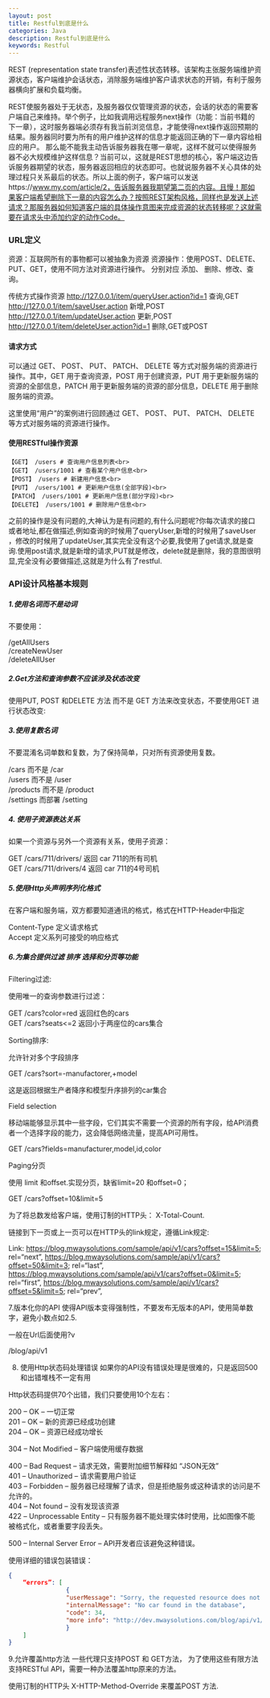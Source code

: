 ```yaml
---
layout: post
title: Restful到底是什么
categories: Java
description: Restful到底是什么
keywords: Restful
---
```

REST (representation state transfer)表述性状态转移。该架构主张服务端维护资源状态，客户端维护会话状态，消除服务端维护客户请求状态的开销，有利于服务器横向扩展和负载均衡。

REST使服务器处于无状态，及服务器仅仅管理资源的状态，会话的状态的需要客户端自己来维持。举个例子，比如我调用远程服务next操作（功能：当前书籍的下一章），这时服务器端必须存有我当前浏览信息，才能使得next操作返回预期的结果。服务器同时要为所有的用户维护这样的信息才能返回正确的下一章内容给相应的用户。
那么能不能我主动告诉服务器我在哪一章呢，这样不就可以使得服务器不必大规模维护这样信息？当前可以，这就是REST思想的核心，客户端这边告诉服务器期望的状态，服务器返回相应的状态即可。也就说服务器不关心具体的处理过程只关系最后的状态。所以上面的例子，客户端可以发送https://www.my.com/article/2，告诉服务器我期望第二页的内容。且慢！那如果客户端希望删除下一章的内容怎么办？按照REST架构风格，同样也是发送上述请求？那服务器如何知道客户端的具体操作意图来完成资源的状态转移呢？这就需要在请求头中添加约定的动作Code。

### URL定义
资源：互联网所有的事物都可以被抽象为资源
资源操作：使用POST、DELETE、PUT、GET，使用不同方法对资源进行操作。
分别对应 添加、 删除、修改、查询。

传统方式操作资源
http://127.0.0.1/item/queryUser.action?id=1 查询,GET
http://127.0.0.1/item/saveUser.action 新增,POST
http://127.0.0.1/item/updateUser.action 更新,POST
http://127.0.0.1/item/deleteUser.action?id=1 删除,GET或POST

#### 请求方式
可以通过 GET、 POST、 PUT、 PATCH、 DELETE 等方式对服务端的资源进行操作。其中，GET 用于查询资源，POST 用于创建资源，PUT 用于更新服务端的资源的全部信息，PATCH 用于更新服务端的资源的部分信息，DELETE 用于删除服务端的资源。

这里使用“用户”的案例进行回顾通过 GET、 POST、 PUT、 PATCH、 DELETE 等方式对服务端的资源进行操作。

#### 使用RESTful操作资源

    【GET】 /users # 查询用户信息列表<br>
    【GET】 /users/1001 # 查看某个用户信息<br>
    【POST】 /users # 新建用户信息<br>
    【PUT】 /users/1001 # 更新用户信息(全部字段)<br>
    【PATCH】 /users/1001 # 更新用户信息(部分字段)<br>
    【DELETE】 /users/1001 # 删除用户信息<br>

之前的操作是没有问题的,大神认为是有问题的,有什么问题呢?你每次请求的接口或者地址,都在做描述,例如查询的时候用了queryUser,新增的时候用了saveUser ，修改的时候用了updateUser,其实完全没有这个必要,我使用了get请求,就是查询.使用post请求,就是新增的请求,PUT就是修改，delete就是删除，我的意图很明显,完全没有必要做描述,这就是为什么有了restful.

### API设计风格基本规则
##### 1.使用名词而不是动词
不要使用：

/getAllUsers<br>
/createNewUser<br>
/deleteAllUser

##### 2.Get方法和查询参数不应该涉及状态改变
使用PUT, POST 和DELETE 方法 而不是 GET 方法来改变状态，不要使用GET 进行状态改变:

##### 3.使用复数名词
不要混淆名词单数和复数，为了保持简单，只对所有资源使用复数。

/cars 而不是 /car<br>
/users 而不是 /user<br>
/products 而不是 /product<br>
/settings 而部署 /setting

##### 4. 使用子资源表达关系
如果一个资源与另外一个资源有关系，使用子资源：

GET /cars/711/drivers/ 返回 car 711的所有司机<br>
GET /cars/711/drivers/4 返回 car 711的4号司机

##### 5.使用Http头声明序列化格式
在客户端和服务端，双方都要知道通讯的格式，格式在HTTP-Header中指定

Content-Type 定义请求格式<br>
Accept 定义系列可接受的响应格式

##### 6.为集合提供过滤 排序 选择和分页等功能
Filtering过滤:

使用唯一的查询参数进行过滤：

GET /cars?color=red 返回红色的cars<br>
GET /cars?seats<=2 返回小于两座位的cars集合

Sorting排序:

允许针对多个字段排序

GET /cars?sort=-manufactorer,+model

这是返回根据生产者降序和模型升序排列的car集合

Field selection

移动端能够显示其中一些字段，它们其实不需要一个资源的所有字段，给API消费者一个选择字段的能力，这会降低网络流量，提高API可用性。

GET /cars?fields=manufacturer,model,id,color

Paging分页

使用 limit 和offset.实现分页，缺省limit=20 和offset=0；

GET /cars?offset=10&limit=5

为了将总数发给客户端，使用订制的HTTP头： X-Total-Count.

链接到下一页或上一页可以在HTTP头的link规定，遵循Link规定:

Link: https://blog.mwaysolutions.com/sample/api/v1/cars?offset=15&limit=5; rel=“next”,
https://blog.mwaysolutions.com/sample/api/v1/cars?offset=50&limit=3; rel=“last”,
https://blog.mwaysolutions.com/sample/api/v1/cars?offset=0&limit=5; rel=“first”,
https://blog.mwaysolutions.com/sample/api/v1/cars?offset=5&limit=5; rel=“prev”,

7.版本化你的API
使得API版本变得强制性，不要发布无版本的API，使用简单数字，避免小数点如2.5.

一般在Url后面使用?v

/blog/api/v1

8. 使用Http状态码处理错误
如果你的API没有错误处理是很难的，只是返回500和出错堆栈不一定有用

Http状态码提供70个出错，我们只要使用10个左右：

200 – OK – 一切正常<br>
201 – OK – 新的资源已经成功创建<br>
204 – OK – 资源已经成功增长

304 – Not Modified – 客户端使用缓存数据

400 – Bad Request – 请求无效，需要附加细节解释如 “JSON无效”<br>
401 – Unauthorized – 请求需要用户验证<br>
403 – Forbidden – 服务器已经理解了请求，但是拒绝服务或这种请求的访问是不允许的。<br>
404 – Not found – 没有发现该资源<br>
422 – Unprocessable Entity – 只有服务器不能处理实体时使用，比如图像不能被格式化，或者重要字段丢失。

500 – Internal Server Error – API开发者应该避免这种错误。

使用详细的错误包装错误：
```json
{
    “errors”: [
                {
                "userMessage": "Sorry, the requested resource does not exist",
                "internalMessage": "No car found in the database",
                "code": 34,
                "more info": "http://dev.mwaysolutions.com/blog/api/v1/errors/12345"
                }
    ]
}
```

9.允许覆盖http方法
一些代理只支持POST 和 GET方法， 为了使用这些有限方法支持RESTful API，需要一种办法覆盖http原来的方法。

使用订制的HTTP头 X-HTTP-Method-Override 来覆盖POST 方法.